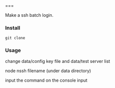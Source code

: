 ===

Make a ssh batch login.

### Install

    git clone 

### Usage

change data/config key file and data/test server list

node nssh filename (under data directory)

input the command on the console input